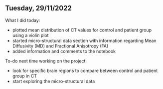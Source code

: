## Tuesday, 29/11/2022
What I did today:
- plotted mean distribution of CT values for control and patient group using a violin plot
- started micro-structural data section with information regarding Mean Diffusivity (MD) and Fractional Anisotropy (FA)
- added information and comments to the notebook

To-do next time working on the project:
- look for specific brain regions to compare between control and patient group in CT
- start exploring the micro-structural data